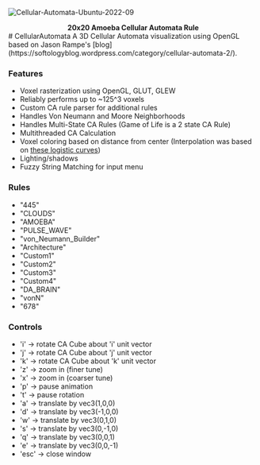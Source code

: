 ![Cellular-Automata-Ubuntu-2022-09](https://user-images.githubusercontent.com/41707552/189493446-0fbbb17c-8c93-4498-aa03-a4b18e080355.gif)
<figcaption align = "center"><b>20x20 Amoeba Cellular Automata Rule</b></figcaption>
# CellularAutomata
A 3D Cellular Automata visualization using OpenGL based on Jason Rampe's [blog](https://softologyblog.wordpress.com/category/cellular-automata-2/). 

### Features
- Voxel rasterization using OpenGL, GLUT, GLEW
- Reliably performs up to ~125^3 voxels
- Custom CA rule parser for additional rules
- Handles Von Neumann and Moore Neighborhoods
- Handles Multi-State CA Rules (Game of Life is a 2 state CA Rule)
- Multithreaded CA Calculation
- Voxel coloring based on distance from center (Interpolation was based on [these logistic curves](https://www.desmos.com/calculator/bfwup2kq8l))
- Lighting/shadows 
- Fuzzy String Matching for input menu

### Rules
- "445"
- "CLOUDS"
- "AMOEBA"
- "PULSE_WAVE"
- "von_Neumann_Builder"
- "Architecture"
- "Custom1"
- "Custom2"
- "Custom3"
- "Custom4"
- "DA_BRAIN"
- "vonN"
- "678"


### Controls
- 'i' -> rotate CA Cube about 'i' unit vector
- 'j' -> rotate CA Cube about 'j' unit vector
- 'k' -> rotate CA Cube about 'k' unit vector
- 'z' -> zoom in (finer tune)
- 'x' -> zoom in (coarser tune)
- 'p' -> pause animation
- 't' -> pause rotation
- 'a' -> translate by vec3(1,0,0)
- 'd' -> translate by vec3(-1,0,0)
- 'w' -> translate by vec3(0,1,0)
- 's' -> translate by vec3(0,-1,0)
- 'q' -> translate by vec3(0,0,1)
- 'e' -> translate by vec3(0,0,-1)
- 'esc' -> close window
